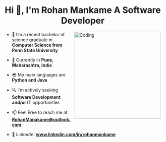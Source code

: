 <h1 align="center">Hi 👋, I'm Rohan Mankame A Software Developer</h1>
<img align="right" alt="Coding" width="280" src="https://media.tenor.com/I3RjM4xQO0kAAAAi/monitors-typing.gif">
              
- 🔭 I’m a recent bachelor of science graduate in **Computer Science from Penn State University**

- 📍 Currently in **Pune, Maharashtra, India**

- 😎 My main languages are **Python and Java** 

- 🔍 I'm actively seeking **Software Development and/or IT** opportunities

- 📫 Feel Free to reach me at **RohanManakame@outlook.com**

- 💫 LinkedIn: **www.linkedin.com/in/rohanmankame**           


<p align="center">

